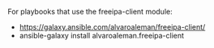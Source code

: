 For playbooks that use the freeipa-client module:
- https://galaxy.ansible.com/alvaroaleman/freeipa-client/
- ansible-galaxy install alvaroaleman.freeipa-client
